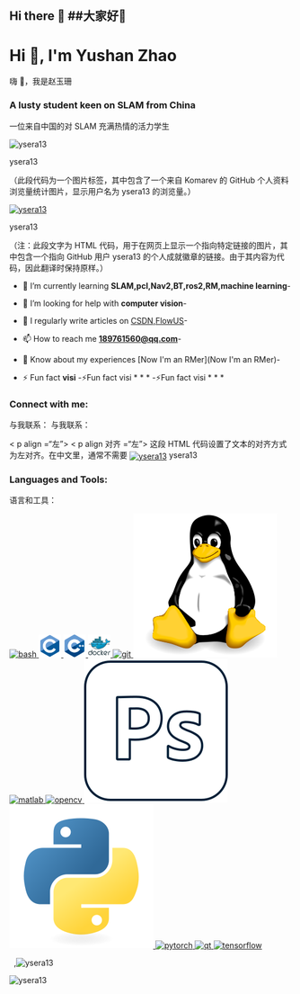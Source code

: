 ## Hi there 👋      ##大家好👋
<h1 align   对齐   对齐="center"   “中心”>Hi 👋, I'm Yushan Zhao</h1>嗨 👋，我是赵玉珊


<h3 align   对齐   对齐="center"   “中心”>A lusty student keen on SLAM from China</h3>一位来自中国的对 SLAM 充满热情的活力学生



<p align   对齐   对齐="left"   “左”   “左”> <img src="https://komarev.com/ghpvc/?username=ysera13&label=Profile%20views   标签=个人资料浏览量&color=0e75b6   颜色= 0 e75b6&style=flat" alt="ysera13"   “ysera13” /> </p>  
ysera13

（此段代码为一个图片标签，其中包含了一个来自 Komarev 的 GitHub 个人资料浏览量统计图片，显示用户名为 ysera13 的浏览量。）


<p align   对齐   对齐="left"   “左”   “左”> <a href="https://github.com/ryo-ma/github-profile-trophy"><img src="https://github-profile-trophy.vercel.app/?username=ysera13" alt="ysera13"   “ysera13” /></a> </p>  
ysera13

（注：此段文字为 HTML 代码，用于在网页上显示一个指向特定链接的图片，其中包含一个指向 GitHub 用户 ysera13 的个人成就徽章的链接。由于其内容为代码，因此翻译时保持原样。）


- 🌱 I’m currently learning **SLAM,pcl,Nav2,BT,ros2,RM,machine learning**- 


- 🤝 I’m looking for help with **computer vision**- 

- 📝 I regularly write articles on [CSDN,FlowUS](CSDN,FlowUS)- 

- 📫 How to reach me **189761560@qq.com**- 


- 📄 Know about my experiences [Now I'm an RMer](Now I'm an RMer)- 

- ⚡ Fun fact **visi**   -⚡Fun fact visi * * *
-⚡Fun fact visi * * *


<h3 align="left">Connect with me:</h3>与我联系：
与我联系：

<p align="left"> < p align =“左”> < p align   对齐 =“左”> 这段 HTML 代码设置了文本的对齐方式为左对齐。在中文里，通常不需要
<a href="https://www.youtube.com/c/ysera13" target="blank"><img align="center" src="https://raw.githubusercontent.com/rahuldkjain/github-profile-readme-generator/master/src/images/icons/Social/youtube.svg" alt="ysera13" height="30" width="40" /></a>
ysera13

</p>

<h3 语言和工具：align="left">Languages and Tools:</h3>
语言和工具：

<p align   对齐="left"   “左”> <a href="https://www.gnu.org/software/bash/" target   目标="_blank"   “平等” rel="noreferrer"   “noreferrer”> <img src="https://www.vectorlogo.zone/logos/gnu_bash/gnu_bash-icon.svg" alt="bash"   “bash” width   宽度="40" height   高度="40"/> </a> <a href="https://www.cprogramming.com/" target="_blank" rel="noreferrer"> <img src="https://raw.githubusercontent.com/devicons/devicon/master/icons/c/c-original.svg" alt="c" width="40" height="40"/> </a> <a href="https://www.w3schools.com/cpp/" target="_blank" rel="noreferrer"> <img src="https://raw.githubusercontent.com/devicons/devicon/master/icons/cplusplus/cplusplus-original.svg" alt="cplusplus" width="40" height="40"/> </a> <a href="https://www.docker.com/" target="_blank" rel="noreferrer"> <img src="https://raw.githubusercontent.com/devicons/devicon/master/icons/docker/docker-original-wordmark.svg" alt="docker" width="40" height="40"/> </a> <a href="https://git-scm.com/" target="_blank" rel="noreferrer"> <img src="https://www.vectorlogo.zone/logos/git-scm/git-scm-icon.svg" alt="git" width   宽度="40" height   高度="40"/> </a> <a href="https://www.linux.org/" target   目标="_blank"   “平等” rel="noreferrer"   “noreferrer”> <img src="https://raw.githubusercontent.com/devicons/devicon/master/icons/linux/linux-original.svg" alt="linux"   “linux” width   宽度="40" height   高度="40"/> </a> <a href="https://www.mathworks.com/" target   目标="_blank"   “平等” rel="noreferrer"   “noreferrer”> <img src="https://upload.wikimedia.org/wikipedia/commons/2/21/Matlab_Logo.png" alt="matlab"   “matlab” width   宽度="40" height   高度="40"/> </a> <a href="https://opencv.org/" target   目标="_blank"   “平等” rel="noreferrer"   “noreferrer”> <img src="https://www.vectorlogo.zone/logos/opencv/opencv-icon.svg" alt="opencv"   “opencv” width   宽度="40" height   高度="40"/> </a> <a href="https://www.photoshop.com/en" target   目标="_blank"   “平等” rel="noreferrer"   “noreferrer”> <img src="https://raw.githubusercontent.com/devicons/devicon/master/icons/photoshop/photoshop-line.svg" alt="photoshop"   “ps” width   宽度="40" height   高度="40"/> </a> <a href="https://www.python.org" target   目标="_blank"   “平等” rel="noreferrer"   “noreferrer”> <img src="https://raw.githubusercontent.com/devicons/devicon/master/icons/python/python-original.svg" alt="python"   “巨蟒” width   宽度="40" height   高度="40"/> </a> <a href="https://pytorch.org/" target   目标="_blank"   “平等” rel="noreferrer"   “noreferrer”> <img src="https://www.vectorlogo.zone/logos/pytorch/pytorch-icon.svg" alt="pytorch" width   宽度="40" height   高度="40"/> </a> <a href="https://www.qt.io/" target   目标="_blank"   “平等” rel="noreferrer"   “noreferrer”> <img src="https://upload.wikimedia.org/wikipedia/commons/0/0b/Qt_logo_2016.svg" alt="qt"   “qt” width   宽度="40" height   高度="40"/> </a> <a href="https://www.tensorflow.org" target   目标="_blank"   “平等” rel="noreferrer"   “noreferrer”> <img src="https://www.vectorlogo.zone/logos/tensorflow/tensorflow-icon.svg" alt="tensorflow"   “tensorflow” width   宽度="40" height   高度="40"/> </a> </p>

<p>&nbsp;   ,<img align   对齐="center"   “中心” src="https://github-readme-stats.vercel.app/api?username=ysera13&show_icons=true&locale=en"   locale =在" alt="ysera13"   “ysera13” /></p>

<p><img align   对齐="center"   “中心” src="https://github-readme-streak-stats.herokuapp.com/?user=ysera13&" alt="ysera13"   “ysera13” /></p>
<!--
**Ysera13/Ysera13** is a ✨ _special_ ✨ repository because its `README.md` (this file) appears on your GitHub profile.**Ysera13/Ysera13** 是一个 ✨ 特别的 ✨ 仓库，因为它的 `README.md`（即此文件）会出现在您的 GitHub 个人主页上。

Here are some ideas to get you started:以下是一些供您参考的思路：

- 🔭 I’m currently working on ...- 🔭 我目前正在从事......
- 🌱 I’m currently learning ...🌱 我目前正在学习......
- 👯 I’m looking to collaborate on ...- 👯 我正在寻求在……方面进行合作。
- 🤔 I’m looking for help with ...- 🤔 我正在寻求关于......的帮助。
- 💬 Ask me about ...- 💬 问我关于......
- 📫 How to reach me: ...- 📫 如何联系我：...
- 😄 Pronouns: ...   -😄代词:…
- ⚡ Fun fact: ...   -⚡有趣的事实：…
-->
